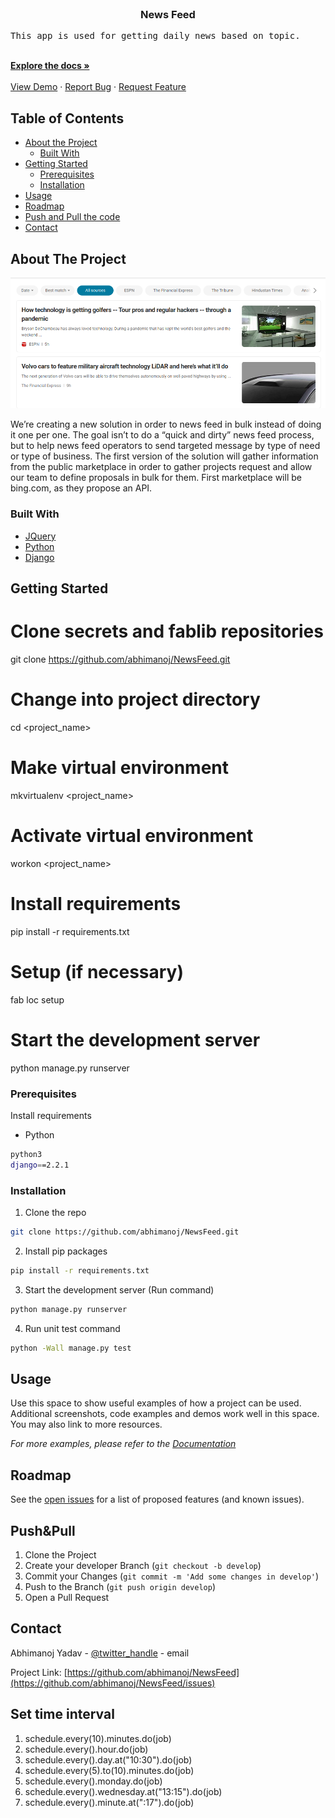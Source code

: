 <!-- PROJECT LOGO -->
<br />
<p align="center">
  <h3 align="center">News Feed</h3>
  <p align="center">
    <pre>This app is used for getting daily news based on topic.</pre>
    <br />
    <a href="https://gitlabcom/abhimanoj/"><strong>Explore the docs »</strong></a>
    <br />
    <br />
    <a href="https://gitlabcom/abhimanoj/">View Demo</a>
    ·
    <a href="https://github.com/abhimanoj/NewsFeed/issues">Report Bug</a>
    ·
    <a href="https://github.com/abhimanoj/NewsFeed/issues">Request Feature</a>
  </p>
</p>


<!-- TABLE OF CONTENTS -->
## Table of Contents

* [About the Project](#about-the-project)
  * [Built With](#built-with)
* [Getting Started](#getting-started)
  * [Prerequisites](#prerequisites)
  * [Installation](#installation)
* [Usage](#usage)
* [Roadmap](#roadmap)
* [Push and Pull the code](#Push&Pull)
* [Contact](#contact) 



<!-- ABOUT THE PROJECT -->
## About The Project

[![News Feed Tool Screen Shot][product-screenshot]](https://www.limbictechnologies.com)

We’re creating a new solution in order to news feed in bulk instead of doing it one per one.
The goal isn’t to do a “quick and dirty” news feed process, but to help news feed operators to
send targeted message by type of need or type of business.
The first version of the solution will gather information from the public marketplace in order to
gather projects request and allow our team to define proposals in bulk for them.
First marketplace will be bing.com, as they propose an API.


### Built With
  
* [JQuery](https://jquery.com)
* [Python](https://www.python.org/)
* [Django](https://www.djangoproject.com/)



<!-- GETTING STARTED -->
## Getting Started

# Clone secrets and fablib repositories
git clone https://github.com/abhimanoj/NewsFeed.git 

# Change into project directory
cd <project_name>

# Make virtual environment
mkvirtualenv <project_name>

# Activate virtual environment
workon <project_name>

# Install requirements
pip install -r requirements.txt

# Setup (if necessary)
fab loc setup

# Start the development server
python manage.py runserver

### Prerequisites

Install requirements
* Python
```sh
python3
django==2.2.1
```

### Installation
 
1. Clone the repo
```sh
git clone https://github.com/abhimanoj/NewsFeed.git
```
2. Install pip packages
```sh
pip install -r requirements.txt
```
3. Start the development server (Run command)
```sh
python manage.py runserver
```
4. Run unit test command
```sh
python -Wall manage.py test
```


<!-- USAGE EXAMPLES -->
## Usage

Use this space to show useful examples of how a project can be used. Additional screenshots, code examples and demos work well in this space. You may also link to more resources.

_For more examples, please refer to the [Documentation](https://example.com)_



<!-- ROADMAP -->
## Roadmap

See the [open issues](https://github.com/abhimanoj/NewsFeed/issues) for a list of proposed features (and known issues).



<!-- CONTRIBUTING -->
## Push&Pull

1. Clone the Project
2. Create your developer Branch (`git checkout -b develop`)
3. Commit your Changes (`git commit -m 'Add some changes in develop'`)
4. Push to the Branch (`git push origin develop`)
5. Open a Pull Request

<!-- CONTACT -->
## Contact

Abhimanoj Yadav - [@twitter_handle](https://twitter.com/abhimanoz) - email

Project Link: [https://github.com/abhimanoj/NewsFeed](https://github.com/abhimanoj/NewsFeed/issues)



<!-- MARKDOWN LINKS & IMAGES --> 
[product-screenshot]: images/screenshot.png




## Set time interval  
1. schedule.every(10).minutes.do(job)
2. schedule.every().hour.do(job)
3. schedule.every().day.at("10:30").do(job)
4. schedule.every(5).to(10).minutes.do(job)
5. schedule.every().monday.do(job)
6. schedule.every().wednesday.at("13:15").do(job)
7. schedule.every().minute.at(":17").do(job)
